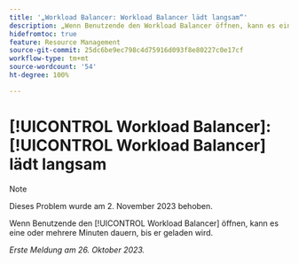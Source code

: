 ```yaml
---
title: '„Workload Balancer: Workload Balancer lädt langsam“'
description: „Wenn Benutzende den Workload Balancer öffnen, kann es eine oder mehrere Minuten dauern, bis er geladen wird.“
hidefromtoc: true
feature: Resource Management
source-git-commit: 25dc6be9ec798c4d75916d093f8e80227c0e17cf
workflow-type: tm+mt
source-wordcount: '54'
ht-degree: 100%

---
```



# [!UICONTROL Workload Balancer]: [!UICONTROL Workload Balancer] lädt langsam

>[!NOTE]
>
>Dieses Problem wurde am 2. November 2023 behoben.

Wenn Benutzende den [!UICONTROL Workload Balancer] öffnen, kann es eine oder mehrere Minuten dauern, bis er geladen wird.

_Erste Meldung am 26. Oktober 2023._
